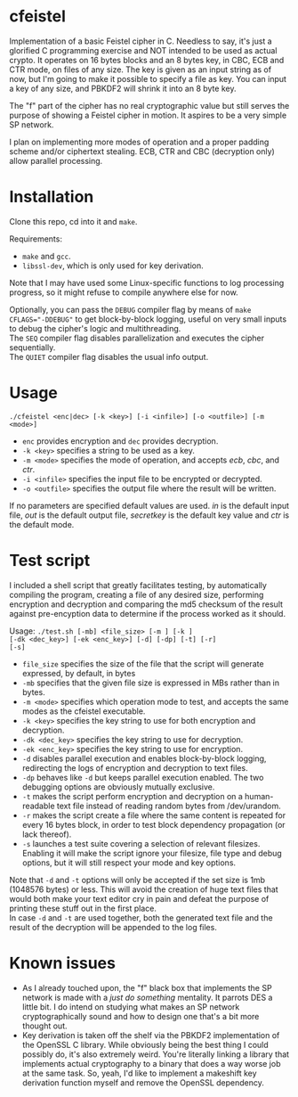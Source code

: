 # cfeistel
<p>Implementation of a basic Feistel cipher in C. Needless to say, it's just a glorified C programming exercise and NOT intended to be used as actual crypto.
It operates on 16 bytes blocks and an 8 bytes key, in CBC, ECB and CTR mode, on files of any size.
The key is given as an input string as of now, but I'm going to make it possible to specify a file as key. You can input a key of any size, and PBKDF2 will shrink it into an 8 byte key.</p>
<p>The "f" part of the cipher has no real cryptographic value but still serves the purpose of showing a Feistel cipher in motion. It aspires to be a very simple SP network.</p>
<p>I plan on implementing more modes of operation and a proper padding scheme and/or ciphertext stealing. 
ECB, CTR and CBC (decryption only) allow parallel processing.</p>

# Installation
<p>Clone this repo, cd into it and <code>make</code>.

Requirements:
- `make` and `gcc`.
- `libssl-dev`, which is only used for key derivation.

Note that I may have used some Linux-specific functions to log processing progress, so it might refuse to compile anywhere else for now.</p>
<p>Optionally, you can pass the <code>DEBUG</code> compiler flag by means of <code>make CFLAGS="-DDEBUG"</code> to get block-by-block logging, useful on very small inputs to debug the cipher's logic and multithreading.<br>
The <code>SEQ</code> compiler flag disables parallelization and executes the cipher sequentially.<br>
The <code>QUIET</code> compiler flag disables the usual info output.</p>

# Usage
`./cfeistel <enc|dec> [-k <key>] [-i <infile>] [-o <outfile>] [-m <mode>]`

- `enc` provides encryption and `dec` provides decryption.  
- `-k <key>` specifies a string to be used as a key.
- `-m <mode>` specifies the mode of operation, and accepts *ecb*, *cbc*, and *ctr*.
- `-i <infile>` specifies the input file to be encrypted or decrypted.
- `-o <outfile>` specifies the output file where the result will be written.

If no parameters are specified default values are used.
<em>in</em> is the default input file, <em>out</em> is the default output file, <em>secretkey</em> is the default key value and <em>ctr</em> is the default mode.<br>

# Test script
I included a shell script that greatly facilitates testing, by automatically compiling the program, creating a file of any desired size, performing encryption and decryption and comparing the md5 checksum of the result against pre-encyption data to determine if the process worked as it should.

Usage: <code>./test.sh [-mb] <file_size> [-m <mode>] [-k <key>] [-dk <dec_key>] [-ek <enc_key>]  [-d] [-dp] [-t] [-r] [-s]</code>

- `file_size` specifies the size of the file that the script will generate expressed, by default, in bytes
- `-mb` specifies that the given file size is expressed in MBs rather than in bytes.
- `-m <mode>` specifies which operation mode to test, and accepts the same modes as the cfeistel executable.
- `-k <key>` specifies the key string to use for both encryption and decryption.
- `-dk <dec_key>` specifies the key string to use for decryption.
- `-ek <enc_key>` specifies the key string to use for encryption.
- `-d` disables parallel execution and enables block-by-block logging, redirecting the logs of encryption and decryption to text files.
- `-dp` behaves like `-d` but keeps parallel execution enabled. The two debugging options are obviously mutually exclusive.
- `-t` makes the script perform encryption and decryption on a human-readable text file instead of reading random bytes from /dev/urandom.
- `-r` makes the script create a file where the same content is repeated for every 16 bytes block, in order to test block dependency propagation (or lack thereof).
- `-s` launches a test suite covering a selection of relevant filesizes. Enabling it will make the script ignore your filesize, file type and debug options, but it will still respect your mode and key options.

Note that `-d` and `-t` options will only be accepted if the set size is 1mb (1048576 bytes) or less. This will avoid the creation of huge text files that would both make your text editor cry in pain and defeat the purpose of printing these stuff out in the first place.<br> 
In case `-d` and `-t` are used together, both the generated text file and the result of the decryption will be appended to the log files.

# Known issues
- As I already touched upon, the "f" black box that implements the SP network is made with a <em>just do something</em> mentality. It parrots DES a little bit. I do intend on studying what makes an SP network cryptographically sound and how to design one that's a bit more thought out.
- Key derivation is taken off the shelf via the PBKDF2 implementation of the OpenSSL C library. While obviously being the best thing I could possibly do, it's also extremely weird. You're literally linking a library that implements actual cryptography to a binary that does a way worse job at the same task. So, yeah, I'd like to implement a makeshift key derivation function myself and remove the OpenSSL dependency. 